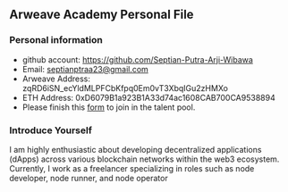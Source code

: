 ## Arweave Academy Personal File

### Personal information

- github account: https://github.com/Septian-Putra-Arji-Wibawa
- Email: septianptraa23@gmail.com
- Arweave Address: zqRD6iSN_ecYldMLPFCbKfpq0Em0vT3XbqIGu2zHMXo
- ETH Address: 0xD6079B1a923B1A33d74ac1608CAB700CA9538894
- Please finish this [form](https://docs.google.com/forms/d/e/1FAIpQLSfWA5fIIcBgmRppm3jNz5vmf9Mai_QMVil-2pO4r7YKn_Zhtw/viewform?usp=sf_link) to join in the talent pool.

### Introduce Yourself
I am highly enthusiastic about developing decentralized applications (dApps) across various blockchain networks within the web3 ecosystem. Currently, I work as a freelancer specializing in roles such as node developer, node runner, and node operator